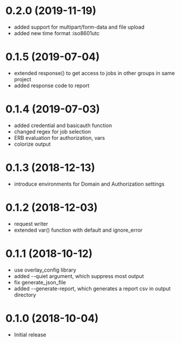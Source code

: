 0.2.0 (2019-11-19)
==================

- added support for multipart/form-data and file upload
- added new time format :iso8601utc

0.1.5 (2019-07-04)
==================

- extended response() to get access to jobs in other groups in same project
- added response code to report

0.1.4 (2019-07-03)
==================

- added credential and basicauth function
- changed regex for job selection
- ERB evaluation for authorization, vars
- colorize output

0.1.3 (2018-12-13)
==================

- introduce environments for Domain and Authorization settings

0.1.2 (2018-12-03)
==================

- request writer
- extended var() function with default and ignore\_error

0.1.1 (2018-10-12)
==================

- use overlay\_config library
- added --quiet argument, which suppress most output
- fix generate\_json\_file
- added --generate-report, which generates a report csv in output directory

0.1.0 (2018-10-04)
==================

- Initial release
